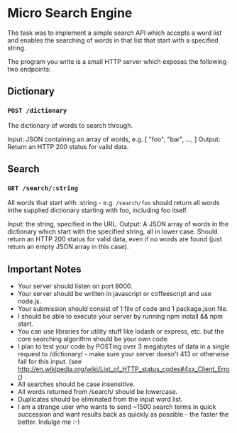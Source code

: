 # Micro Search Engine

The task was to implement a simple search API which accepts a word list
and enables the searching of words in that list that start with a
specified string.

The program you write is a small HTTP server which exposes the
following two endpoints:

## Dictionary

### `POST /dictionary`

The dictionary of words to search through.

Input: JSON containing an array of words, e.g. [ "foo", "bar", ..., ]
Output: Return an HTTP 200 status for valid data.

## Search

### `GET /search/:string`

All words that start with :string - e.g. `/search/foo` should return all
words inthe supplied dictionary starting with foo, including foo
itself.

Input: the string, specified in the URL.
Output: A JSON array of words in the dictionary which start with the
specified string, all in lower case. Should return an HTTP 200 status
for valid data, even if no words are found (just return an empty JSON
array in this case).

## Important Notes

* Your server should listen on port 8000.
* Your server should be written in javascript or coffeescript and use node.js.
* Your submission should consist of 1 file of code and 1 package.json file.
* I should be able to execute your server by running npm install && npm start.
* You can use libraries for utility stuff like lodash or express, etc.
but the core searching algorithm should be your own code.
* I plan to test your code by POSTing over 3 megabytes of data in a
single request to /dictionary/ - make sure your server doesn't 413 or
otherwise fail for this input. (see
http://en.wikipedia.org/wiki/List_of_HTTP_status_codes#4xx_Client_Error)
* All searches should be case insensitive.
* All words returned from /search/ should be lowercase.
* Duplicates should be eliminated from the input word list.
* I am a strange user who wants to send ~1500 search terms in quick
succession and want results back as quickly as possible - the faster
the better. Indulge me :-)
